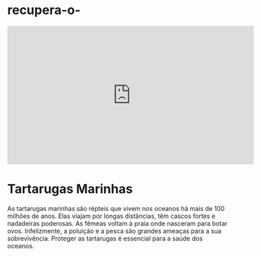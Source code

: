 # recupera-o-
<!DOCTYPE html>
<html lang="pt-BR">
<head>
<meta charset="UTF-8">
<meta name="viewport" content="width=device-width, initial-scale=1.0">
<title>Meu Projeto de Matemática II</title>
</head>
<body>
<https://blog.cobasi.com.br/wp-content/uploads/2023/11/AdobeStock_446522552.webp>
<iframe width="560" height="315" src="https://www.youtube.com/embed/_lBzX7jm35A?si=xwWic5OwF7nEBL_Y" title="YouTube video player" frameborder="0" allow="accelerometer; autoplay; clipboard-write; encrypted-media; gyroscope; picture-in-picture; web-share" referrerpolicy="strict-origin-when-cross-origin" allowfullscreen></iframe>
<h1>Tartarugas Marinhas</h1>
<p>As tartarugas marinhas são répteis que vivem nos oceanos há mais de 100 milhões de anos. Elas viajam por longas distâncias, têm cascos fortes e nadadeiras poderosas. As fêmeas voltam à praia onde nasceram para botar ovos. Infelizmente, a poluição e a pesca são grandes ameaças para a sua sobrevivência. Proteger as tartarugas é essencial para a saúde dos oceanos.</p>
</body>
</html>